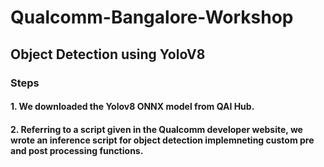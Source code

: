 # Qualcomm-Bangalore-Workshop

## Object Detection using YoloV8

### Steps
#### 1. We downloaded the Yolov8 ONNX model from QAI Hub.
#### 2. Referring to a script given in the Qualcomm developer website, we wrote an inference script for object detection implemneting custom pre and post processing functions.

